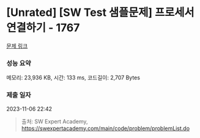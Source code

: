 # [Unrated] [SW Test 샘플문제] 프로세서 연결하기 - 1767 

[문제 링크](https://swexpertacademy.com/main/code/problem/problemDetail.do?contestProbId=AV4suNtaXFEDFAUf) 

### 성능 요약

메모리: 23,936 KB, 시간: 133 ms, 코드길이: 2,707 Bytes

### 제출 일자

2023-11-06 22:42



> 출처: SW Expert Academy, https://swexpertacademy.com/main/code/problem/problemList.do